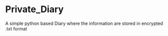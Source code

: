 # Private_Diary
A simple python based Diary where the information are stored in encrypted .txt format 
